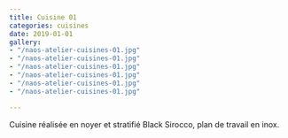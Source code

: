 ```yaml
---
title: Cuisine 01
categories: cuisines
date: 2019-01-01
gallery:
- "/naos-atelier-cuisines-01.jpg"
- "/naos-atelier-cuisines-01.jpg"
- "/naos-atelier-cuisines-01.jpg"
- "/naos-atelier-cuisines-01.jpg"
- "/naos-atelier-cuisines-01.jpg"
- "/naos-atelier-cuisines-01.jpg"

---
```

Cuisine réalisée en noyer et stratifié Black Sirocco, plan de travail en inox.